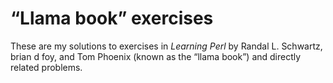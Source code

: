 # &ldquo;Llama book&rdquo; exercises

These are my solutions to exercises in *Learning Perl* by Randal L. Schwartz,
brian d foy, and Tom Phoenix (known as the &ldquo;llama book&rdquo;) and
directly related problems.
